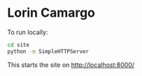 # Lorin Camargo

To run locally:

```bash
cd site
python -m SimpleHTTPServer
```

This starts the site on [http://localhost:8000/](http://localhost:8000/)
